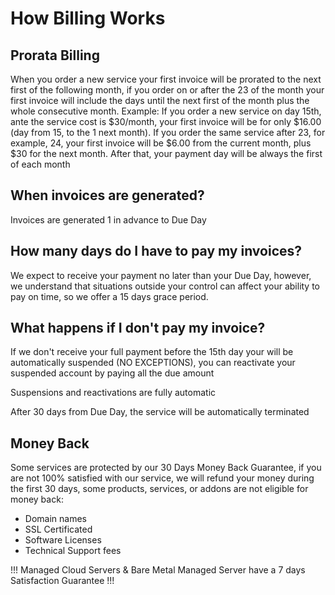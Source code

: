 # How Billing Works

## Prorata Billing

When you order a new service your first invoice will be prorated to the next first of the following month, if you order on or after the 23 of the month your first invoice will include the days until the next first of the month plus the whole consecutive month. Example: If you order a new service on day 15th, ante the service cost is $30/month, your first invoice will be for only $16.00 (day from 15, to the 1 next month). If you order the same service after 23, for example, 24, your first invoice will be $6.00 from the current month, plus $30 for the next month. After that, your payment day will be always the first of each month

## When invoices are generated?

Invoices are generated 1 in advance to Due Day

## How many days do I have to pay my invoices?

We expect to receive your payment no later than your Due Day, however, we understand that situations outside your control can affect your ability to pay on time, so we offer a 15 days grace period.

## What happens if I don't pay my invoice?

If we don't receive your full payment before the 15th day your will be automatically suspended (NO EXCEPTIONS), you can reactivate your suspended account by paying all the due amount

Suspensions and reactivations are fully automatic

After 30 days from Due Day, the service will be automatically terminated

## Money Back

Some services are protected by our 30 Days Money Back Guarantee, if you are not 100% satisfied with our service, we will refund your money during the first 30 days, some products, services, or addons are not eligible for money back:

- Domain names
- SSL Certificated
- Software Licenses
- Technical Support fees 

!!!
Managed Cloud Servers & Bare Metal Managed Server have a 7 days Satisfaction Guarantee
!!!
